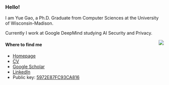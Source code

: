 ### Hello!

I am Yue Gao, a Ph.D. Graduate from Computer Sciences at the University of Wisconsin-Madison.

Currently I work at Google DeepMind studying AI Security and Privacy.

<img src="https://github-readme-stats.vercel.app/api/top-langs/?username=Lodour&layout=compact&hide_border=true&size_weight=0.5&count_weight=0.5" align="right">

#### Where to find me

- [Homepage](https://pages.cs.wisc.edu/~gy)
- [CV](https://pages.cs.wisc.edu/~gy/assets/pdf/CV_YueGao.pdf)
- [Google Scholar](https://scholar.google.com/citations?user=LKuguQ8AAAAJ)
- [LinkedIn](https://www.linkedin.com/in/ygao234/)
- Public key: [5972E87FC93CA816](https://raw.githubusercontent.com/Lodour/Lodour/main/public.asc)

